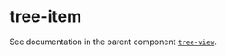 # tree-item

See documentation in the parent component [`tree-view`](../../tree-view/doc/tree-view.md).

